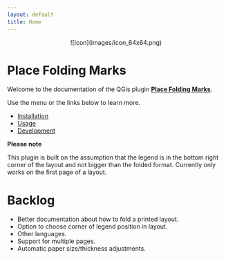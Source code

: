 ```yaml
---
layout: default
title: Home
---
```

<p style="text-align:center"> 
![Icon](images/icon_64x64.png) 
</p>

# Place Folding Marks

Welcome to the documentation of the QGis plugin **[Place Folding Marks](https://github.com/sanderhartveld/placefoldingmarks)**.

Use the menu or the links below to learn more.

- [Installation](./installation.md)
- [Usage](./Usage.md)
- [Development](./development.md)


**Please note**

This plugin is built on the assumption that the legend is in the bottom right corner of the layout and not bigger than the folded format. Currently only works on the first page of a layout. 

# Backlog
- Better documentation about how to fold a printed layout.
- Option to choose corner of legend position in layout.
- Other languages.
- Support for multiple pages.
- Automatic paper size/thickness adjustments.
